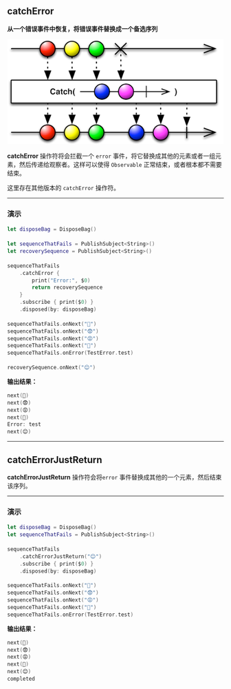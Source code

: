 ## catchError

**从一个错误事件中恢复，将错误事件替换成一个备选序列**

![](/assets/WhichOperator/Operators/catchError.png)

**catchError** 操作符将会拦截一个 `error`  事件，将它替换成其他的元素或者一组元素，然后传递给观察者。这样可以使得 `Observable` 正常结束，或者根本都不需要结束。

这里存在其他版本的 `catchError` 操作符。

---

### 演示

```swift
let disposeBag = DisposeBag()

let sequenceThatFails = PublishSubject<String>()
let recoverySequence = PublishSubject<String>()

sequenceThatFails
    .catchError {
        print("Error:", $0)
        return recoverySequence
    }
    .subscribe { print($0) }
    .disposed(by: disposeBag)

sequenceThatFails.onNext("😬")
sequenceThatFails.onNext("😨")
sequenceThatFails.onNext("😡")
sequenceThatFails.onNext("🔴")
sequenceThatFails.onError(TestError.test)

recoverySequence.onNext("😊")
```

**输出结果：**

```swift
next(😬)
next(😨)
next(😡)
next(🔴)
Error: test
next(😊)
```

----

## catchErrorJustReturn

**catchErrorJustReturn** 操作符会将`error` 事件替换成其他的一个元素，然后结束该序列。

---

### 演示

```swift
let disposeBag = DisposeBag()
let sequenceThatFails = PublishSubject<String>()

sequenceThatFails
    .catchErrorJustReturn("😊")
    .subscribe { print($0) }
    .disposed(by: disposeBag)

sequenceThatFails.onNext("😬")
sequenceThatFails.onNext("😨")
sequenceThatFails.onNext("😡")
sequenceThatFails.onNext("🔴")
sequenceThatFails.onError(TestError.test)
```

**输出结果：**

```swift
next(😬)
next(😨)
next(😡)
next(🔴)
next(😊)
completed
```
